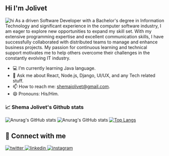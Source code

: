 ## Hi I'm Jolivet 
<!-- <img src="https://cdn.dribbble.com/users/1162077/screenshots/3848914/media/7ed7d5ca074b48b328150e5a231e8d1f.gif"  alt="hi"> -->
<img src="https://i.pinimg.com/originals/81/17/8b/81178b47a8598f0c81c4799f2cdd4057.gif"  alt="hi">
As a driven Software Developer with a Bachelor's degree in Information Technology and significant experience in the computer software industry, I am eager to explore new opportunities to expand my skill set. With my extensive programming expertise and excellent communication skills, I have successfully collaborated with distributed teams to manage and enhance business projects. My passion for continuous learning and technical support motivates me to help others overcome their challenges in the constantly evolving IT industry.

- :computer:  I’m currently learning Java language.
- 💬 Ask me about React, Node.js, Django, UI/UX, and any Tech related stuff.
- 📫 How to reach me: shemajolivet@gmail.com.
- 😄 Pronouns: His/Him.

  
### :chart_with_upwards_trend: Shema Jolivet's Github stats
![Anurag's GitHub stats](https://github-readme-stats.vercel.app/api?username=shemajolivetgislain&show_icons=true&count_private=true&theme=highcontrast)
![Anurag's GitHub stats](https://github-readme-streak-stats.herokuapp.com/?user=shemajolivetgislain&&theme=highcontrast)
[![Top Langs](https://github-readme-stats.vercel.app/api/top-langs/?username=shemajolivetgislain&layout=compact&hide=less,scss,css,html&theme=highcontrast&show_icons=true)](https://github.com/shemajolivetgislain/github-readme-stats)

## :punch: Connect with me  
<a href="https://twitter.com/shemajolivet1" target="_blank">
<img src=https://img.shields.io/badge/twitter-%2300acee.svg?&style=for-the-badge&logo=twitter&logoColor=white alt=twitter style="margin-bottom: 5px;" />
</a>
<a href="https://www.linkedin.com/in/shema-j-31b795123/" target="_blank">
<img src=https://img.shields.io/badge/linkedin-%231E77B5.svg?&style=for-the-badge&logo=linkedin&logoColor=white alt=linkedin style="margin-bottom: 5px;" />
</a>
<a href="https://instagram.com/shemajolivet" target="_blank">
<img src=https://img.shields.io/badge/instagram-%23000000.svg?&style=for-the-badge&logo=instagram&logoColor=white alt=instagram style="margin-bottom: 5px;" />
</a> 

